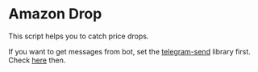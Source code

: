 # Amazon Drop

This script helps you to catch price drops.

If you want to get messages from bot, set the [telegram-send](https://pypi.org/project/telegram-send/) library first. Check [here](https://medium.com/@robertbracco1/how-to-write-a-telegram-bot-to-send-messages-with-python-bcdf45d0a580) then.
